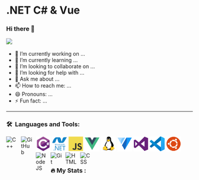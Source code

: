 # .NET C# & Vue 
### Hi there 👋

<div>
  <img src="https://media.giphy.com/media/v1.Y2lkPTc5MGI3NjExOTEyZDM4NDY0M2FiMzc3OTgxOTkwMjdmMTgwZWEyMDQ1ZDdlYmYwZSZlcD12MV9pbnRlcm5hbF9naWZzX2dpZklkJmN0PWc/dWesBcTLavkZuG35MI/giphy.gif" >
</div>  


- 🔭 I’m currently working on ...
- 🌱 I’m currently learning ...
- 👯 I’m looking to collaborate on ...
- 🤔 I’m looking for help with ...
- 💬 Ask me about ...
- 📫 How to reach me: ...
- 😄 Pronouns: ...
- ⚡ Fun fact: ...

---

### 🛠 &nbsp;Languages and Tools:
<div>
  <img src="https://github.com/devicons/devicon/blob/master/icons/csharp/csharp-original.svg" title="CSharp" alt="CSharp" width="40" height="40"/>
  <img src="https://github.com/devicons/devicon/blob/master/icons/dot-net/dot-net-plain-wordmark.svg" title=".NET" alt="DotNet" width="40" height="40"/>
  <img src="https://github.com/devicons/devicon/blob/master/icons/javascript/javascript-original.svg" title="JS" alt="JS" width="40" height="40"/>
  <img src="https://github.com/devicons/devicon/blob/master/icons/vuejs/vuejs-original.svg" title="Java" alt="Java" width="40" height="40"/>
  <img src="https://github.com/devicons/devicon/blob/master/icons/linux/linux-original.svg" title="Java" alt="Java" width="40" height="40"/>
  <img src="https://github.com/devicons/devicon/blob/master/icons/vuetify/vuetify-original.svg" title="Java" alt="Java" width="40" height="40"/>
  <img src="https://github.com/devicons/devicon/blob/master/icons/visualstudio/visualstudio-plain.svg" title="Java" alt="Java" width="40" height="40"/>
  <img src="https://github.com/devicons/devicon/blob/master/icons/vscode/vscode-original.svg" title="Java" alt="Java" width="40" height="40"/>
  <img src="https://github.com/devicons/devicon/blob/master/icons/ubuntu/ubuntu-plain.svg" title="Java" alt="Java" width="40" height="40"/>
  <img align="left" alt="C++" width="30px" style="padding-right:10px;" src="https://cdn.jsdelivr.net/gh/devicons/devicon/icons/cplusplus/cplusplus-line.svg" />
  <img align="left" alt="GitHub" width="30px" style="padding-right:10px;" src="https://cdn.jsdelivr.net/gh/devicons/devicon/icons/github/github-original.svg" />
  <img align="left" alt="NodeJS" width="30px" style="padding-right:10px;" src="https://cdn.jsdelivr.net/gh/devicons/devicon/icons/nodejs/nodejs-original.svg" />
  <img align="left" alt="Git" width="30px" style="padding-right:10px;" src="https://cdn.jsdelivr.net/gh/devicons/devicon/icons/git/git-original.svg" />
  <img align="left" alt="HTML" width="30px" style="padding-right:10px;" src="https://cdn.jsdelivr.net/gh/devicons/devicon/icons/html5/html5-plain.svg" />
  <img align="left" alt="CSS" width="30px" style="padding-right:10px;" src="https://cdn.jsdelivr.net/gh/devicons/devicon/icons/css3/css3-plain.svg" />
  <br/>
</div>

#

### :fire: My Stats :
